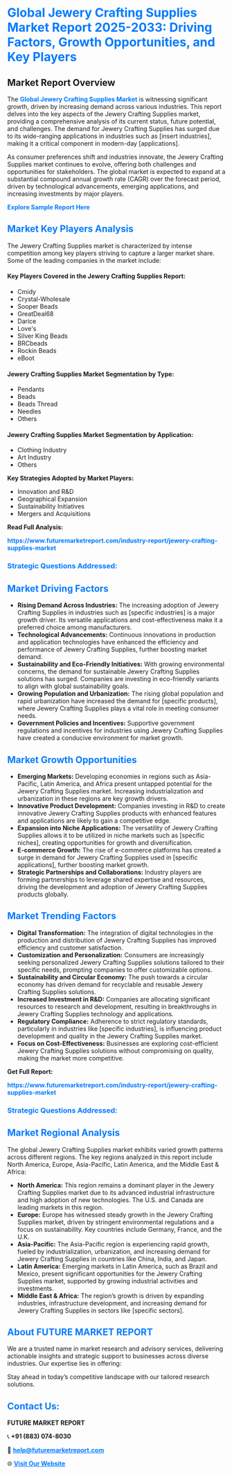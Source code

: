 <h1 style="color: #007BFF;">Global Jewery Crafting Supplies Market Report 2025-2033: Driving Factors, Growth Opportunities, and Key Players</h1>

<section id="overview">
<h2>Market Report Overview</h2>
<p>The <a href="https://www.futuremarketreport.com/industry-report/jewery-crafting-supplies-market" style="color: #007BFF; text-decoration: none;"><strong>Global Jewery Crafting Supplies Market</strong></a> is witnessing significant growth, driven by increasing demand across various industries. This report delves into the key aspects of the Jewery Crafting Supplies market, providing a comprehensive analysis of its current status, future potential, and challenges. The demand for Jewery Crafting Supplies has surged due to its wide-ranging applications in industries such as [insert industries], making it a critical component in modern-day [applications].</p>
<p>As consumer preferences shift and industries innovate, the Jewery Crafting Supplies market continues to evolve, offering both challenges and opportunities for stakeholders. The global market is expected to expand at a substantial compound annual growth rate (CAGR) over the forecast period, driven by technological advancements, emerging applications, and increasing investments by major players.</p>
</section>

<section id="overview">
<p><a href="https://www.futuremarketreport.com/request-sample/reportId=106472" style="color: #007BFF; text-decoration: none;"><strong>Explore Sample Report Here</strong></a></p>
</section>

<section id="key-players">
<h2 style="color: #007BFF;">Market Key Players Analysis</h2>
<p>The Jewery Crafting Supplies market is characterized by intense competition among key players striving to capture a larger market share. Some of the leading companies in the market include:</p>
<h4>Key Players Covered in the Jewery Crafting Supplies Report:</h4>
<ul><li>Cmidy</li><li>Crystal-Wholesale</li><li>Sooper Beads</li><li>GreatDeal68</li><li>Darice</li><li>Love&#039;s</li><li>Silver King Beads</li><li>BRCbeads</li><li>Rockin Beads</li><li>eBoot</li></ul>
<h4>Jewery Crafting Supplies Market Segmentation by Type:</h4>
<ul><li>Pendants</li><li>Beads</li><li>Beads Thread</li><li>Needles</li><li>Others</li></ul>

<h4>Jewery Crafting Supplies Market Segmentation by Application:</h4>
<ul><li>Clothing Industry</li><li>Art Industry</li><li>Others</li></ul>
<p><strong>Key Strategies Adopted by Market Players:</strong></p>
<ul>
<li>Innovation and R&D</li>
<li>Geographical Expansion</li>
<li>Sustainability Initiatives</li>
<li>Mergers and Acquisitions</li>
</ul>
</section>

<section>
<p><strong>Read Full Analysis: </strong></p><a href="https://www.futuremarketreport.com/industry-report/jewery-crafting-supplies-market" style="color: #007BFF; text-decoration: none;"><strong>https://www.futuremarketreport.com/industry-report/jewery-crafting-supplies-market</strong></a>
<h3 style="color: #007BFF;">Strategic Questions Addressed:</h3>
</section>

<section id="driving-factors">
<h2 style="color: #007BFF;">Market Driving Factors</h2>
<ul>
<li><strong>Rising Demand Across Industries:</strong> The increasing adoption of Jewery Crafting Supplies in industries such as [specific industries] is a major growth driver. Its versatile applications and cost-effectiveness make it a preferred choice among manufacturers.</li>
<li><strong>Technological Advancements:</strong> Continuous innovations in production and application technologies have enhanced the efficiency and performance of Jewery Crafting Supplies, further boosting market demand.</li>
<li><strong>Sustainability and Eco-Friendly Initiatives:</strong> With growing environmental concerns, the demand for sustainable Jewery Crafting Supplies solutions has surged. Companies are investing in eco-friendly variants to align with global sustainability goals.</li>
<li><strong>Growing Population and Urbanization:</strong> The rising global population and rapid urbanization have increased the demand for [specific products], where Jewery Crafting Supplies plays a vital role in meeting consumer needs.</li>
<li><strong>Government Policies and Incentives:</strong> Supportive government regulations and incentives for industries using Jewery Crafting Supplies have created a conducive environment for market growth.</li>
</ul>
</section>

<section id="growth-opportunities">
<h2 style="color: #007BFF;">Market Growth Opportunities</h2>
<ul>
<li><strong>Emerging Markets:</strong> Developing economies in regions such as Asia-Pacific, Latin America, and Africa present untapped potential for the Jewery Crafting Supplies market. Increasing industrialization and urbanization in these regions are key growth drivers.</li>
<li><strong>Innovative Product Development:</strong> Companies investing in R&D to create innovative Jewery Crafting Supplies products with enhanced features and applications are likely to gain a competitive edge.</li>
<li><strong>Expansion into Niche Applications:</strong> The versatility of Jewery Crafting Supplies allows it to be utilized in niche markets such as [specific niches], creating opportunities for growth and diversification.</li>
<li><strong>E-commerce Growth:</strong> The rise of e-commerce platforms has created a surge in demand for Jewery Crafting Supplies used in [specific applications], further boosting market growth.</li>
<li><strong>Strategic Partnerships and Collaborations:</strong> Industry players are forming partnerships to leverage shared expertise and resources, driving the development and adoption of Jewery Crafting Supplies products globally.</li>
</ul>
</section>

<section id="trending-factors">
<h2 style="color: #007BFF;">Market Trending Factors</h2>
<ul>
<li><strong>Digital Transformation:</strong> The integration of digital technologies in the production and distribution of Jewery Crafting Supplies has improved efficiency and customer satisfaction.</li>
<li><strong>Customization and Personalization:</strong> Consumers are increasingly seeking personalized Jewery Crafting Supplies solutions tailored to their specific needs, prompting companies to offer customizable options.</li>
<li><strong>Sustainability and Circular Economy:</strong> The push towards a circular economy has driven demand for recyclable and reusable Jewery Crafting Supplies solutions.</li>
<li><strong>Increased Investment in R&D:</strong> Companies are allocating significant resources to research and development, resulting in breakthroughs in Jewery Crafting Supplies technology and applications.</li>
<li><strong>Regulatory Compliance:</strong> Adherence to strict regulatory standards, particularly in industries like [specific industries], is influencing product development and quality in the Jewery Crafting Supplies market.</li>
<li><strong>Focus on Cost-Effectiveness:</strong> Businesses are exploring cost-efficient Jewery Crafting Supplies solutions without compromising on quality, making the market more competitive.</li>
</ul>
</section>

<section>
<p><strong>Get Full Report: </strong></p><a href="https://www.futuremarketreport.com/industry-report/jewery-crafting-supplies-market" style="color: #007BFF; text-decoration: none;"><strong>https://www.futuremarketreport.com/industry-report/jewery-crafting-supplies-market</strong></a>
<h3 style="color: #007BFF;">Strategic Questions Addressed:</h3>
</section>


<section id="regional-analysis">
<h2 style="color: #007BFF;">Market Regional Analysis</h2>
<p>The global Jewery Crafting Supplies market exhibits varied growth patterns across different regions. The key regions analyzed in this report include North America, Europe, Asia-Pacific, Latin America, and the Middle East & Africa:</p>
<ul>
<li><strong>North America:</strong> This region remains a dominant player in the Jewery Crafting Supplies market due to its advanced industrial infrastructure and high adoption of new technologies. The U.S. and Canada are leading markets in this region.</li>
<li><strong>Europe:</strong> Europe has witnessed steady growth in the Jewery Crafting Supplies market, driven by stringent environmental regulations and a focus on sustainability. Key countries include Germany, France, and the U.K.</li>
<li><strong>Asia-Pacific:</strong> The Asia-Pacific region is experiencing rapid growth, fueled by industrialization, urbanization, and increasing demand for Jewery Crafting Supplies in countries like China, India, and Japan.</li>
<li><strong>Latin America:</strong> Emerging markets in Latin America, such as Brazil and Mexico, present significant opportunities for the Jewery Crafting Supplies market, supported by growing industrial activities and investments.</li>
<li><strong>Middle East & Africa:</strong> The region’s growth is driven by expanding industries, infrastructure development, and increasing demand for Jewery Crafting Supplies in sectors like [specific sectors].</li>
</ul>
</section>

<footer>
<h2 style="color: #007BFF;">About FUTURE MARKET REPORT</h2>
<p>We are a trusted name in market research and advisory services, delivering actionable insights and strategic support to businesses across diverse industries. Our expertise lies in offering:</p>

<p>Stay ahead in today’s competitive landscape with our tailored research solutions.</p>

<h2 style="color: #007BFF;">Contact Us:</h2>
<p><strong>FUTURE MARKET REPORT</strong></p>
<p>📞 <strong>+91 (883) 074-8030</strong></p>
<p>📧 <strong><a href="mailto:help@futuremarketreport.com" style="color: #007BFF;">help@futuremarketreport.com</a></strong></p>
<p>🌐 <strong><a href="https://www.futuremarketreport.com/" style="color: #007BFF;">Visit Our Website</a></strong></p>
</footer>